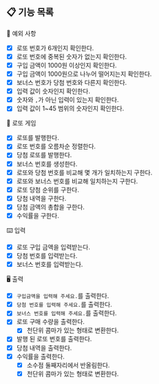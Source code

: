 ## 📋 기능 목록

🧨 예외 사항

- [x] 로또 번호가 6개인지 확인한다.
- [x] 로또 번호에 중복된 숫자가 없는지 확인한다.
- [x] 구입 금액이 1000원 이상인지 확인한다.
- [x] 구입 금액이 1000원으로 나누어 떨어지는지 확인한다.
- [x] 보너스 번호가 당첨 번호와 다른지 확인한다.
- [x] 입력 값이 숫자인지 확인한다.
- [x] 숫자와 `,`가 아닌 입력이 있는지 확인한다.
- [x] 입력 값이 1~45 범위의 숫자인지 확인한다.

🎫 로또 게임

- [x] 로또를 발행한다.
- [x] 로또 번호를 오름차순 정렬한다.
- [x] 당첨 로또를 발행한다.
- [x] 보너스 번호를 생성한다.
- [x] 로또와 당첨 번호를 비교해 몇 개가 일치하는지 구한다.
- [x] 로또와 보너스 번호를 비교해 일치하는지 구한다.
- [x] 로또 당첨 순위를 구한다.
- [x] 당첨 내역을 구한다.
- [x] 당첨 금액의 총합을 구한다.
- [x] 수익률을 구한다.

⌨️ 입력

- [x] 로또 구입 금액을 입력받는다.
- [x] 당첨 번호를 입력받는다.
- [x] 보너스 번호를 입력받는다.

🖥 출력

- [x] `구입금액을 입력해 주세요.`를 출력한다.
- [x] `당첨 번호를 입력해 주세요.`를 출력한다.
- [x] `보너스 번호를 입력해 주세요.`를 출력한다.
- [x] 로또 구매 수량을 출력한다.
    - [x] 천단위 콤마가 있는 형태로 변환한다.
- [x] 발행 된 로또 번호를 출력한다.
- [x] 당첨 내역을 출력한다.
- [x] 수익률을 출력한다.
    - [x] 소수점 둘째자리에서 반올림한다.
    - [x] 천단위 콤마가 있는 형태로 변환한다.